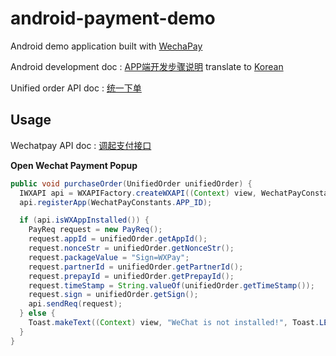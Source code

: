 # android-payment-demo

Android demo application built with [WechaPay](https://pay.weixin.qq.com/index.php/core/home/login?return_url=%2F)

Android development doc : [APP端开发步骤说明](https://pay.weixin.qq.com/wiki/doc/api/app/app.php?chapter=8_5) translate to [Korean](https://github.com/flitto/android-payment-demo/blob/master/ANDROID_DEV_DOC_KR.md)

Unified order API doc : [统一下单](https://pay.weixin.qq.com/wiki/doc/api/app/app.php?chapter=9_1)

## Usage

Wechatpay API doc : [调起支付接口](https://pay.weixin.qq.com/wiki/doc/api/app/app.php?chapter=9_12&index=2)

**Open Wechat Payment Popup**
```java
public void purchaseOrder(UnifiedOrder unifiedOrder) {
  IWXAPI api = WXAPIFactory.createWXAPI((Context) view, WechatPayConstants.APP_ID);
  api.registerApp(WechatPayConstants.APP_ID);

  if (api.isWXAppInstalled()) {
    PayReq request = new PayReq();
    request.appId = unifiedOrder.getAppId();
    request.nonceStr = unifiedOrder.getNonceStr();
    request.packageValue = "Sign=WXPay";
    request.partnerId = unifiedOrder.getPartnerId();
    request.prepayId = unifiedOrder.getPrepayId();
    request.timeStamp = String.valueOf(unifiedOrder.getTimeStamp());
    request.sign = unifiedOrder.getSign();
    api.sendReq(request);
  } else {
    Toast.makeText((Context) view, "WeChat is not installed!", Toast.LENGTH_LONG).show();
  }
}
```

